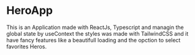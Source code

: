 # HeroApp
This is an Application made with ReactJs, Typescript and managin the global state by useContext the styles was made with TailwindCSS and it have fancy features like a beautifull loading and the opction to select favorites Heros.
